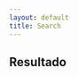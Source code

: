 ```yaml
---
layout: default
title: Search
---
```


## Resultado
<div id="wrapper">
    <div   class="posts filter" id="main"/>
</div>
<script id="filtro">
    renderPostsBySearchParamQuery("main")

</script>


